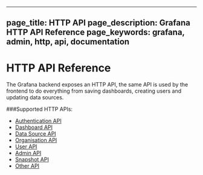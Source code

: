 ----
page_title: HTTP API
page_description: Grafana HTTP API Reference
page_keywords: grafana, admin, http, api, documentation
---

# HTTP API Reference

The Grafana backend exposes an HTTP API, the same API is used by the frontend to do everything from saving
dashboards, creating users and updating data sources.

###Supported HTTP APIs:

* [Authentication API](/http_api/auth/)
* [Dashboard API](/http_api/dashboard/)
* [Data Source API](/http_api/data_source/)
* [Organisation API](/http_api/org/)
* [User API](/http_api/user/)
* [Admin API](/http_api/admin/)
* [Snapshot API](/http_api/snapshot/)
* [Other API](/http_api/other/)
